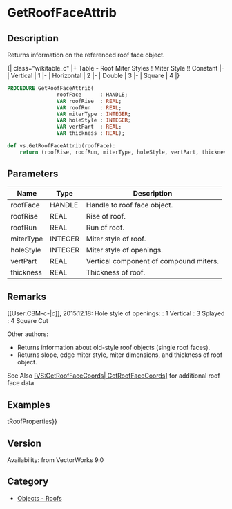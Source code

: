 # GetRoofFaceAttrib

## Description
Returns information on the referenced roof face object.

{| class="wikitable_c"
|+ Table - Roof Miter Styles
! Miter Style !! Constant
|-
| Vertical
| 1
|-
| Horizontal
| 2
|-
| Double
| 3
|- 
| Square
| 4
|}

```pascal
PROCEDURE GetRoofFaceAttrib(
				roofFace      : HANDLE;
				VAR roofRise  : REAL;
				VAR roofRun   : REAL;
				VAR miterType : INTEGER;
				VAR holeStyle : INTEGER;
				VAR vertPart  : REAL;
				VAR thickness : REAL);
```

```python
def vs.GetRoofFaceAttrib(roofFace):
    return (roofRise, roofRun, miterType, holeStyle, vertPart, thickness)
```

## Parameters
|Name|Type|Description|
|---|---|---|
|roofFace|HANDLE|Handle to roof face object.|
|roofRise|REAL|Rise of roof.|
|roofRun|REAL|Run of roof.|
|miterType|INTEGER|Miter style of roof.|
|holeStyle|INTEGER|Miter style of openings.|
|vertPart|REAL|Vertical component of compound miters.|
|thickness|REAL|Thickness of roof.|

## Remarks
[[User:CBM-c-|_c_]], 2015.12.18: 
Hole style of openings:
: 1 Vertical
: 3 Splayed
: 4 Square Cut


Other authors:
* Returns information about old-style roof objects (single roof faces).
* Returns slope, edge miter style, miter dimensions, and thickness of roof object.

See Also [[VS:GetRoofFaceCoords| GetRoofFaceCoords]]() for additional roof face data

## Examples
tRoofProperties}}

## Version
Availability: from VectorWorks 9.0

## Category
* [Objects - Roofs](../Categories/Objects%20-%20Roofs.md)
